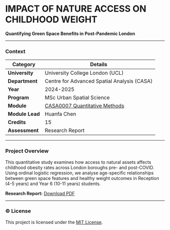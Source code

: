 # IMPACT OF NATURE ACCESS ON CHILDHOOD WEIGHT  
**Quantifying Green Space Benefits in Post-Pandemic London**  

---

### Context  
| Category | Details |
|----------|---------|
| **University** | University College London (UCL) |
| **Department** | Centre for Advanced Spatial Analysis (CASA) |
| **Year** | 2024-2025 |
| **Program** | MSc Urban Spatial Science |
| **Module** | [CASA0007 Quantitative Methods](https://www.ucl.ac.uk/module-catalogue/modules/quantitative-methods-CASA0007) |
| **Module Lead** | Huanfa Chen |
| **Credits** | 15 |
| **Assessment** | Research Report |

---

### Project Overview  
This quantitative study examines how access to natural assets affects childhood obesity rates across London boroughs pre- and post-COVID. Using ordinal logistic regression, we analyse age-specific relationships between green space features and healthy weight outcomes in Reception (4-5 years) and Year 6 (10-11 years) students.

**Research Report:** [Download PDF](https://github.com/Maheer-Maps/Research_Report/blob/main/Maheer%20Khan%2024213582%20CASA0007%20-%20The%20Impact%20of%20Access%20to%20Nature%20on%20Children's%20Healthy%20Weight%20in%20Reception%20and%20Year%206.pdf)  

---

### © License  
This project is licensed under the [MIT License](LICENSE).
